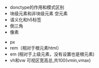 ﻿- donctype的作用和模式区别
- 块级元素和非块级元素    空元素
- 语义化和h5标签
- 倒三角
- 像素
 + px
 + rem（相对于根元素html）
 + em (相对于上级元素，没有设置也是根元素)
 + vh和vw 可视区宽高总,共100(vmin,vmax)